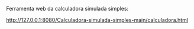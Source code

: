 

Ferramenta web da calculadora simulada simples:


http://127.0.0.1:8080/Calculadora-simulada-simples-main/calculadora.html
